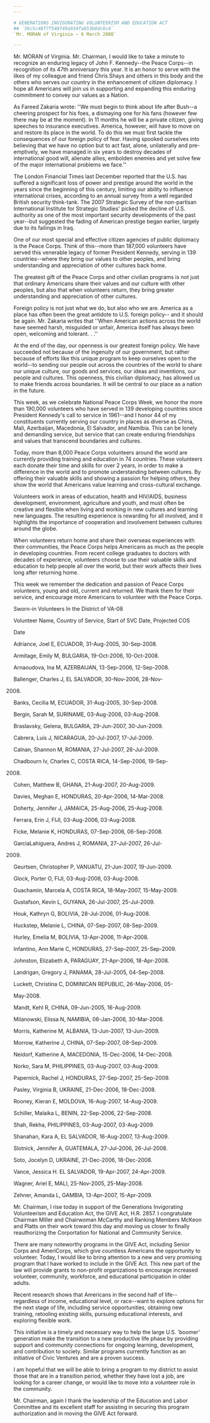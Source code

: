 ```yaml
---
---

# GENERATIONS INVIGORATING VOLUNTEERISM AND EDUCATION ACT
## `56c5c48f7f548f49a934fab53b8dc6c4`
`Mr. MORAN of Virginia — 6 March 2008`

---
```



Mr. MORAN of Virginia. Mr. Chairman, I would like to take a minute to 
recognize an enduring legacy of John F. Kennedy--the Peace Corps--in 
recognition of its 47th anniversary this year. It is an honor to serve 
with the likes of my colleague and friend Chris Shays and others in 
this body and the others who serves our country in the enhancement of 
citizen diplomacy. I hope all Americans will join us in supporting and 
expanding this enduring commitment to convey our values as a Nation.

As Fareed Zakaria wrote: ''We must begin to think about life after 
Bush--a cheering prospect for his foes, a dismaying one for his fans 
(however few there may be at the moment). In 11 months he will be a 
private citizen, giving speeches to insurance executives. America, 
however, will have to move on and restore its place in the world. To do 
this we must first tackle the consequences of our foreign policy of 
fear. Having spooked ourselves into believing that we have no option 
but to act fast, alone, unilaterally and pre-emptively, we have managed 
in six years to destroy decades of international good will, alienate 
allies, embolden enemies and yet solve few of the major international 
problems we face.''

The London Financial Times last December reported that the U.S. has 
suffered a significant loss of power and prestige around the world in 
the years since the beginning of this century, limiting our ability to 
influence international crises, according to an annual survey from a 
well regarded British security think-tank. The 2007 Strategic Survey of 
the non-partisan International Institute for Strategic Studies' picked 
the decline of U.S. authority as one of the most important security 
developments of the past year--but suggested the fading of American 
prestige began earlier, largely due to its failings in Iraq.

One of our most special and effective citizen agencies of public 
diplomacy is the Peace Corps. Think of this--more than 187,000 
volunteers have served this venerable legacy of former President 
Kennedy, serving in 139 countries--where they bring our values to other 
peoples, and bring understanding and appreciation of other cultures 
back home.

The greatest gift of the Peace Corps and other civilian programs is 
not just that ordinary Americans share their values and our culture 
with other peoples, but also that when volunteers return, they bring 
greater understanding and appreciation of other cultures.

Foreign policy is not just what we do, but also who we are. America 
as a place has often been the great antidote to U.S. foreign policy--
and it should be again. Mr. Zakaria writes that ''When American actions 
across the world have seemed harsh, misguided or unfair, America itself 
has always been open, welcoming and tolerant. . .''

At the end of the day, our openness is our greatest foreign policy. 
We have succeeded not because of the ingenuity of our government, but 
rather because of efforts like this unique program to keep ourselves 
open to the world--to sending our people out across the countries of 
the world to share our unique culture, our goods and services, our 
ideas and inventions, our people and cultures. This openness, this 
civilian diplomacy, has allowed us to make friends across boundaries. 
It will be central to our place as a nation in the future.


This week, as we celebrate National Peace Corps Week, we honor the 
more than 190,000 volunteers who have served in 139 developing 
countries since President Kennedy's call to service in 1961--and I 
honor 44 of my constituents currently serving our country in places as 
diverse as China, Mali, Azerbaijan, Macedonia, El Salvador, and 
Namibia. This can be lonely and demanding service, but service that can 
create enduring friendships and values that transcend boundaries and 
cultures.

Today, more than 8,000 Peace Corps volunteers around the world are 
currently providing training and education in 74 countries. These 
volunteers each donate their time and skills for over 2 years, in order 
to make a difference in the world and to promote understanding between 
cultures. By offering their valuable skills and showing a passion for 
helping others, they show the world that Americans value learning and 
cross-cultural exchange.

Volunteers work in areas of education, health and HIV/AIDS, business 
development, environment, agriculture and youth, and must often be 
creative and flexible when living and working in new cultures and 
learning new languages. The resulting experience is rewarding for all 
involved, and it highlights the importance of cooperation and 
involvement between cultures around the globe.

When volunteers return home and share their overseas experiences with 
their communities, the Peace Corps helps Americans as much as the 
people in developing countries. From recent college graduates to 
doctors with decades of experience, volunteers choose to use their 
valuable skills and education to help people all over the world, but 
their work affects their lives long after returning home.

This week we remember the dedication and passion of Peace Corps 
volunteers, young and old, current and returned. We thank them for 
their service, and encourage more Americans to volunteer with the Peace 
Corps.








Sworn-in Volunteers In the District of VA-08

 Volunteer Name, Country of Service, Start of SVC Date, Projected COS 

















Date




 Adriance, Joel E, ECUADOR, 31-Aug-2005, 30-Sep-2008.



 Armitage, Emily M, BULGARIA, 19-Oct-2006, 10-Oct-2008.



 Arnaoudova, Ina M, AZERBAIJAN, 13-Sep-2006, 12-Sep-2008.



 Ballenger, Charles J, EL SALVADOR, 30-Nov-2006, 28-Nov-


 2008.



 Banks, Cecilia M, ECUADOR, 31-Aug-2005, 30-Sep-2008.



 Bergin, Sarah M, SURINAME, 03-Aug-2006, 03-Aug-2008.



 Braslavsky, Gelena, BULGARIA, 29-Jun-2007, 30-Jun-2009.



 Cabrera, Luis J, NICARAGUA, 20-Jul-2007, 17-Jul-2009.



 Calnan, Shannon M, ROMANIA, 27-Jul-2007, 26-Jul-2009.



 Chadbourn Iv, Charles C, COSTA RICA, 14-Sep-2006, 19-Sep-


 2008.



 Cohen, Matthew B, GHANA, 21-Aug-2007, 20-Aug-2009.



 Davies, Meghan E, HONDURAS, 20-Apr-2006, 14-Mar-2008.



 Doherty, Jennifer J, JAMAICA, 25-Aug-2006, 25-Aug-2008.



 Ferrara, Erin J, FIJI, 03-Aug-2006, 03-Aug-2008.



 Ficke, Melanie K, HONDURAS, 07-Sep-2006, 06-Sep-2008.



 GarciaLahiguera, Andres J, ROMANIA, 27-Jul-2007, 26-Jul-


 2009.



 Geurtsen, Christopher P, VANUATU, 21-Jun-2007, 19-Jun-2009.



 Glock, Porter O, FIJI, 03-Aug-2006, 03-Aug-2008.



 Guachamin, Marcela A, COSTA RICA, 18-May-2007, 15-May-2009.



 Gustafson, Kevin L, GUYANA, 26-Jul-2007, 25-Jul-2009.



 Houk, Kathryn G, BOLIVIA, 28-Jul-2006, 01-Aug-2008.



 Huckstep, Melanie L, CHINA, 07-Sep-2007, 08-Sep-2009.



 Hurley, Emelia M, BOLIVIA, 13-Apr-2006, 11-Apr-2008.



 Infantino, Ann Marie C, HONDURAS, 27-Sep-2007, 25-Sep-2009.





 Johnston, Elizabeth A, PARAGUAY, 21-Apr-2006, 18-Apr-2008.



 Landrigan, Gregory J, PANAMA, 28-Jul-2005, 04-Sep-2008.



 Luckett, Christina C, DOMINICAN REPUBLIC, 26-May-2006, 05-


 May-2008.



 Mandt, Kehl R, CHINA, 09-Jun-2005, 16-Aug-2009.



 Milanowski, Elissa N, NAMIBIA, 06-Jan-2006, 30-Mar-2008.



 Morris, Katherine M, ALBANIA, 13-Jun-2007, 13-Jun-2009.



 Morrow, Katherine J, CHINA, 07-Sep-2007, 08-Sep-2009.



 Neidorf, Katherine A, MACEDONIA, 15-Dec-2006, 14-Dec-2008.



 Norko, Sara M, PHILIPPINES, 03-Aug-2007, 03-Aug-2009.



 Papernick, Rachel J, HONDURAS, 27-Sep-2007, 25-Sep-2009.



 Pasley, Virginia B, UKRAINE, 21-Dec-2006, 18-Dec-2008.



 Rooney, Kieran E, MOLDOVA, 16-Aug-2007, 14-Aug-2009.



 Schiller, Malaika L, BENIN, 22-Sep-2006, 22-Sep-2008.



 Shah, Rekha, PHILIPPINES, 03-Aug-2007, 03-Aug-2009.



 Shanahan, Kara A, EL SALVADOR, 16-Aug-2007, 13-Aug-2009.



 Slotnick, Jennifer A, GUATEMALA, 27-Jul-2006, 26-Jul-2008.



 Soto, Jocelyn D, UKRAINE, 21-Dec-2006, 18-Dec-2008.



 Vance, Jessica H. EL SALVADOR, 19-Apr-2007, 24-Apr-2009.



 Wagner, Ariel E, MALI, 25-Nov-2005, 25-May-2008.



 Zehner, Amanda L, GAMBIA, 13-Apr-2007, 15-Apr-2009.


Mr. Chairman, I rise today in support of the Generations Invigorating 
Volunteerism and Education Act, the GIVE Act, H.R. 2857. I congratulate 
Chairman Miller and Chairwoman McCarthy and Ranking Members McKeon and 
Platts on their work toward this day and moving us closer to finally 
reauthorizing the Corportation for National and Community Service.

There are many noteworthy programs in the GIVE Act, including Senior 
Corps and AmeriCorps, which give countless Americans the opportunity to 
volunteer. Today, I would like to bring attention to a new and very 
promising program that I have worked to include in the GIVE Act. This 
new part of the law will provide grants to non-profit organizations to 
encourage increased volunteer, community, workforce, and educational 
participation in older adults.

Recent research shows that Americans in the second half of life--
regardless of income, educational level, or race--want to explore 
options for the next stage of life, including service opportunities, 
obtaining new training, retooling existing skills, pursuing educational 
interests, and exploring flexible work.

This initiative is a timely and necessary way to help the large U.S. 
'boomer' generation make the transition to a new productive life phase 
by providing support and community connections for ongoing learning, 
development, and contribution to society. Similar programs currently 
function as an initiative of Civic Ventures and are a proven success.

I am hopeful that we will be able to bring a program to my district 
to assist those that are in a transition period, whether they have lost 
a job, are looking for a career change, or would like to move into a 
volunteer role in the community.

Mr. Chairman, again I thank the leadership of the Education and Labor 
Committee and its excellent staff for assisting in securing this 
program authorization and in moving the GIVE Act forward.